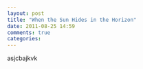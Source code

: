 ```yaml
---
layout: post
title: "When the Sun Hides in the Horizon"  
date: 2011-08-25 14:59
comments: true
categories:                                 
---
```

          

asjcbajkvk<abjk>
